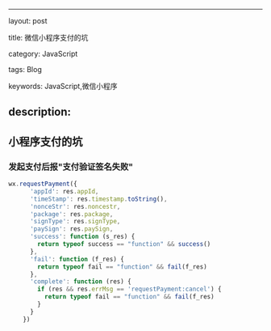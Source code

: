---

layout: post


title: 微信小程序支付的坑 

category: JavaScript


tags: Blog


keywords: JavaScript,微信小程序

## description:

## 小程序支付的坑

### 发起支付后报"支付验证签名失败"

```javascript
wx.requestPayment({
      'appId': res.appId,
      'timeStamp': res.timestamp.toString(),
      'nonceStr': res.noncestr,
      'package': res.package,
      'signType': res.signType,
      'paySign': res.paySign,
      'success': function (s_res) {
        return typeof success == "function" && success()
      },
      'fail': function (f_res) {
        return typeof fail == "function" && fail(f_res)
      },
      'complete': function (res) {
        if (res && res.errMsg == 'requestPayment:cancel') {
          return typeof fail == "function" && fail(f_res)
        }
      }
    })
```
